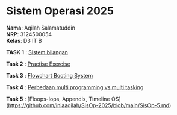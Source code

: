 # Sistem Operasi 2025

**Nama**: Aqilah Salamatuddin  
**NRP**: 3124500054  
**Kelas**: D3 IT B  

**TASK 1** : 
[Sistem bilangan](https://github.com/iniaaqilah/SisOp-2025/blob/main/SisOp-1.md)


**Task 2** :
[Practise Exercise](https://github.com/iniaaqilah/SisOp-2025/blob/main/SisOp-2.md)

**Task 3** : [Flowchart Booting System](https://github.com/iniaaqilah/SisOp-2025/blob/main/SisOs-3.md)

**Task 4** : [Perbedaan multi programming vs multi tasking ](https://github.com/iniaaqilah/SisOp-2025/blob/main/SisOs-4.md)

**Task 5** : [Floops-Iops, Appendix, Timeline OS] (https://github.com/iniaaqilah/SisOp-2025/blob/main/SisOp-5.md)
